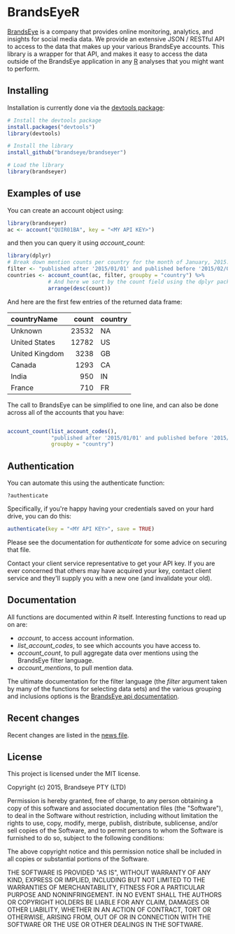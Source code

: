 <!-- README.md is generated from README.Rmd. Please edit that file -->
BrandsEyeR
==========

[BrandsEye](http://www.brandseye.com) is a company that provides online monitoring, analytics, and insights for social media data. We provide an extensive JSON / RESTful API to access to the data that makes up your various BrandsEye accounts. This library is a wrapper for that API, and makes it easy to access the data outside of the BrandsEye application in any [R](http://www.r-project.org/) analyses that you might want to perform.

Installing
----------

Installation is currently done via the [devtools package](http://www.rstudio.com/products/rpackages/devtools/):

``` r
# Install the devtools package
install.packages("devtools")
library(devtools)

# Install the library
install_github("brandseye/brandseyer")

# Load the library
library(brandseyer)
```

Examples of use
---------------

You can create an account object using:

``` r
library(brandseyer)
ac <- account("QUIR01BA", key = "<MY API KEY>")    
```

and then you can query it using *account\_count*:

``` r
library(dplyr)
# Break down mention counts per country for the month of January, 2015.
filter <- "published after '2015/01/01' and published before '2015/02/01'"
countries <- account_count(ac, filter, groupby = "country") %>%
             # And here we sort by the count field using the dplyr package
             arrange(desc(count))
```

And here are the first few entries of the returned data frame:

| countryName    |  count| country |
|:---------------|------:|:--------|
| Unknown        |  23532| NA      |
| United States  |  12782| US      |
| United Kingdom |   3238| GB      |
| Canada         |   1293| CA      |
| India          |    950| IN      |
| France         |    710| FR      |

The call to BrandsEye can be simplified to one line, and can also be done across all of the accounts that you have:

``` r

account_count(list_account_codes(), 
              "published after '2015/01/01' and published before '2015/02/01'",
              groupby = "country")
```

Authentication
--------------

You can automate this using the authenticate function:

    ?authenticate

Specifically, if you're happy having your credentials saved on your hard drive, you can do this:

``` r
authenticate(key = "<MY API KEY>", save = TRUE)
```

Please see the documentation for *authenticate* for some advice on securing that file.

Contact your client service representative to get your API key. If you are ever concerned that others may have acquired your key, contact client service and they'll supply you with a new one (and invalidate your old).

Documentation
-------------

All functions are documented within *R* itself. Interesting functions to read up on are:

-   *account*, to access account information.
-   *list\_account\_codes*, to see which accounts you have access to.
-   *account\_count*, to pull aggregate data over mentions using the BrandsEye filter language.
-   *account\_mentions*, to pull mention data.

The ultimate documentation for the filter language (the *filter* argument taken by many of the functions for selecting data sets) and the various grouping and inclusions options is the [BrandsEye api documentation](https://api.brandseye.com/docs).

Recent changes
--------------

Recent changes are listed in the [news file](https://github.com/brandseye/brandseyer/blob/master/NEWS.md).

License
-------

This project is licensed under the MIT license.

Copyright (c) 2015, Brandseye PTY (LTD)

Permission is hereby granted, free of charge, to any person obtaining a copy of this software and associated documentation files (the "Software"), to deal in the Software without restriction, including without limitation the rights to use, copy, modify, merge, publish, distribute, sublicense, and/or sell copies of the Software, and to permit persons to whom the Software is furnished to do so, subject to the following conditions:

The above copyright notice and this permission notice shall be included in all copies or substantial portions of the Software.

THE SOFTWARE IS PROVIDED "AS IS", WITHOUT WARRANTY OF ANY KIND, EXPRESS OR IMPLIED, INCLUDING BUT NOT LIMITED TO THE WARRANTIES OF MERCHANTABILITY, FITNESS FOR A PARTICULAR PURPOSE AND NONINFRINGEMENT. IN NO EVENT SHALL THE AUTHORS OR COPYRIGHT HOLDERS BE LIABLE FOR ANY CLAIM, DAMAGES OR OTHER LIABILITY, WHETHER IN AN ACTION OF CONTRACT, TORT OR OTHERWISE, ARISING FROM, OUT OF OR IN CONNECTION WITH THE SOFTWARE OR THE USE OR OTHER DEALINGS IN THE SOFTWARE.
